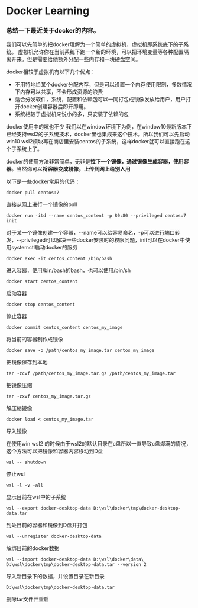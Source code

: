 # Docker Learning

### 总结一下最近关于docker的内容。

我们可以先简单的把docker理解为一个简单的虚拟机，虚拟机即系统底下的子系统。
虚拟机允许你在当前系统下跑一个新的环境，可以把环境变量等各种配置隔离开来。但是需要给他额外分配一些内存和一块硬盘空间。

docker相较于虚拟机有以下几个优点：
* 不用特地给某个docker分配内存，但是可以设置一个内存使用限制，多数情况下内存可以共享，不会形成资源的浪费
* 适合分发软件，系统，配置和依赖包可以一同打包成镜像发放给用户，用户打开docker创建容器后即开即用。
* 系统相较于虚拟机来说小的多，只安装了依赖的包

docker使用中的坑也不少
我们以在window环境下为例，在window10最新版本下已经支持wsl2的子系统技术，docker里也集成来这个技术。所以我们可以先启动win10 wsl2模块再在商店里安装centos的子系统，这样docker就可以直接跑在这个子系统上了。

docker的使用方法非常简单，无非是**拉下一个镜像，通过镜像生成容器，使用容器**。当然你可以**将容器变成镜像，上传到网上给别人用**

以下是一些docker常用的代码：

`docker pull centos:7`

直接从网上进行一个镜像的pull

`docker run -itd --name centos_content -p 80:80 --privileged centos:7 init`

对于某一个镜像创建一个容器，--name可以给容易命名，-p可以进行端口转发，--privileged可以解决一些docker安装时的权限问题，init可以在docker中使用systemctl启动docker的服务

`docker exec -it centos_content /bin/bash`

进入容器，使用/bin/bash的bash，也可以使用/bin/sh

`docker start centos_content`

启动容器

`docker stop centos_content`

停止容器

`docker commit centos_content centos_my_image`

将当前的容器制作成镜像

`docker save -o /path/centos_my_image.tar centos_my_image`

把镜像保存到本地

`tar -zcvf /path/centos_my_image.tar.gz /path/centos_my_image.tar`

把镜像压缩

`tar -zxvf centos_my_image.tar.gz`

解压缩镜像

`docker load < centos_my_image.tar`

导入镜像


在使用win wsl2 的时候由于wsl2的默认目录在c盘所以一直导致c盘爆满的情况，这个方法可以把镜像和容器内容移动到D盘

`wsl -- shutdown`

停止wsl

`wsl -l -v -all`

显示目前在wsl中的子系统

`wsl --export docker-desktop-data D:\wsl\docker\tmp\docker-desktop-data.tar`

到处目前的容器和镜像到D盘并打包

`wsl --unregister docker-desktop-data`

解绑目前的docker数据

`wsl --import docker-desktop-data D:\wsl\docker\data\ D:\wsl\docker\tmp\docker-desktop-data.tar --version 2`

导入新目录下的数据，并设置目录在新目录

`D:\wsl\docker\tmp\docker-desktop-data.tar`

删除tar文件并重启

